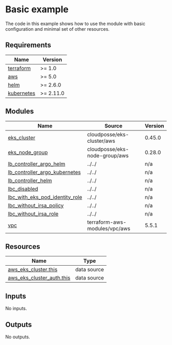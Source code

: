 # Basic example

The code in this example shows how to use the module with basic configuration and minimal set of other resources.

<!-- BEGINNING OF PRE-COMMIT-TERRAFORM DOCS HOOK -->
## Requirements

| Name | Version |
|------|---------|
| <a name="requirement_terraform"></a> [terraform](#requirement\_terraform) | >= 1.0 |
| <a name="requirement_aws"></a> [aws](#requirement\_aws) | >= 5.0 |
| <a name="requirement_helm"></a> [helm](#requirement\_helm) | >= 2.6.0 |
| <a name="requirement_kubernetes"></a> [kubernetes](#requirement\_kubernetes) | >= 2.11.0 |

## Modules

| Name | Source | Version |
|------|--------|---------|
| <a name="module_eks_cluster"></a> [eks\_cluster](#module\_eks\_cluster) | cloudposse/eks-cluster/aws | 0.45.0 |
| <a name="module_eks_node_group"></a> [eks\_node\_group](#module\_eks\_node\_group) | cloudposse/eks-node-group/aws | 0.28.0 |
| <a name="module_lb_controller_argo_helm"></a> [lb\_controller\_argo\_helm](#module\_lb\_controller\_argo\_helm) | ../../ | n/a |
| <a name="module_lb_controller_argo_kubernetes"></a> [lb\_controller\_argo\_kubernetes](#module\_lb\_controller\_argo\_kubernetes) | ../../ | n/a |
| <a name="module_lb_controller_helm"></a> [lb\_controller\_helm](#module\_lb\_controller\_helm) | ../../ | n/a |
| <a name="module_lbc_disabled"></a> [lbc\_disabled](#module\_lbc\_disabled) | ../../ | n/a |
| <a name="module_lbc_with_eks_pod_identity_role"></a> [lbc\_with\_eks\_pod\_identity\_role](#module\_lbc\_with\_eks\_pod\_identity\_role) | ../../ | n/a |
| <a name="module_lbc_without_irsa_policy"></a> [lbc\_without\_irsa\_policy](#module\_lbc\_without\_irsa\_policy) | ../../ | n/a |
| <a name="module_lbc_without_irsa_role"></a> [lbc\_without\_irsa\_role](#module\_lbc\_without\_irsa\_role) | ../../ | n/a |
| <a name="module_vpc"></a> [vpc](#module\_vpc) | terraform-aws-modules/vpc/aws | 5.5.1 |

## Resources

| Name | Type |
|------|------|
| [aws_eks_cluster.this](https://registry.terraform.io/providers/hashicorp/aws/latest/docs/data-sources/eks_cluster) | data source |
| [aws_eks_cluster_auth.this](https://registry.terraform.io/providers/hashicorp/aws/latest/docs/data-sources/eks_cluster_auth) | data source |

## Inputs

No inputs.

## Outputs

No outputs.
<!-- END OF PRE-COMMIT-TERRAFORM DOCS HOOK -->
